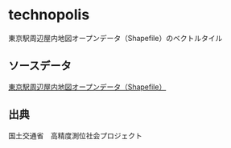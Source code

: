 # technopolis
東京駅周辺屋内地図オープンデータ（Shapefile）のベクトルタイル 

## ソースデータ
[東京駅周辺屋内地図オープンデータ（Shapefile）](https://www.geospatial.jp/ckan/dataset/mlit-indoor-tokyo/resource/ac5f87ac-07ce-4f89-a626-27913e63d0d3)

## 出典
国土交通省　高精度測位社会プロジェクト
